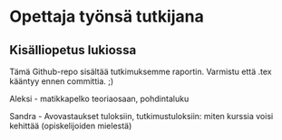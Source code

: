 Opettaja työnsä tutkijana
==============

Kisälliopetus lukiossa
--------------


Tämä Github-repo sisältää tutkimuksemme raportin.
Varmistu että .tex kääntyy ennen committia. ;)

Aleksi - matikkapelko teoriaosaan, pohdintaluku

Sandra - Avovastaukset tuloksiin, tutkimustuloksiin: miten kurssia voisi kehittää (opiskelijoiden mielestä)


